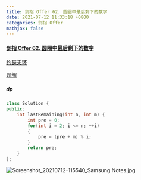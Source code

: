 ```yaml
---
title: 剑指 Offer 62. 圆圈中最后剩下的数字
date: 2021-07-12 11:33:18 +0800
categories: 剑指 Offer
mathjax: false
---
```

#### [剑指 Offer 62. 圆圈中最后剩下的数字](https://leetcode-cn.com/problems/yuan-quan-zhong-zui-hou-sheng-xia-de-shu-zi-lcof/)

[约瑟夫环](https://zh.wikipedia.org/wiki/%E7%BA%A6%E7%91%9F%E5%A4%AB%E6%96%AF%E9%97%AE%E9%A2%98)

[题解](https://leetcode-cn.com/problems/yuan-quan-zhong-zui-hou-sheng-xia-de-shu-zi-lcof/solution/jian-zhi-offer-62-yuan-quan-zhong-zui-ho-dcow/)

##### dp
```c++
class Solution {
public:
    int lastRemaining(int n, int m) {
        int pre = 0;
        for(int i = 2; i <= n; ++i)
        {
            pre = (pre + m) % i;
        }
        return pre;
    }
};
```
![Screenshot_20210712-115540_Samsung Notes.jpg](https://image.cinte.cc/2021/07/12/dcd4cf4ae07a7.jpg)
